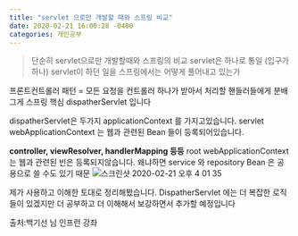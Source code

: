 ```yaml
---
title: "servlet 으로만 개발할 때와 스프링 비교"
date: 2020-02-21 16:00:28 -0400
categories: 개인공부
---
```


>단순히 servlet으로만 개발할때와 스프링의 비교 servlet은 하나로 통일 (입구가 하나) 
servlet이 하던 일을 스프링에서는 어떻게 풀어내고 있는가 
 
 프론트컨트롤러 패턴 = 모든 요청을 컨트롤러 하나가 받아서 처리할 핸들러들에게 분배
 그게 스프링 핵심 dispatherServlet 입니다
 
 dispatherServlet은 두가지 applicationContext 를 가지고있습니다.
servlet webApplicationContext 는 웹과 관련된 Bean 들이 등록되어있습니다.

**controller, viewResolver, handlerMapping 등등**
root webApplicationContext 는 웹과 관련된 빈은 등록되지않습니다.
 왜냐하면 service 와 repository Bean 은 공용으로 쓸 수도 있기 때문 
 ![스크린샷 2020-02-21 오후 4 01 35](https://user-images.githubusercontent.com/45488643/75011659-867e4700-54c3-11ea-84e3-ee85e12c3e70.png)


제가 사용하고 이해한 토대로 정리해봤습니다. DispatherServlet 에는 더 복잡한 로직들이 있겠지만 더 공부하고 더 이해해서 보강하면서 추가할 예정입니다
 
     
 출처:백기선 님 인프런 강좌
 
